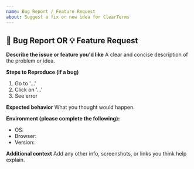 ```yaml
---
name: Bug Report / Feature Request
about: Suggest a fix or new idea for ClearTerms
---
```


## 🐞 Bug Report OR 💡 Feature Request

**Describe the issue or feature you'd like**
A clear and concise description of the problem or idea.

**Steps to Reproduce (if a bug)**
1. Go to '...'
2. Click on '...'
3. See error

**Expected behavior**
What you thought would happen.

**Environment (please complete the following):**
- OS:
- Browser:
- Version:

**Additional context**
Add any other info, screenshots, or links you think help explain.
